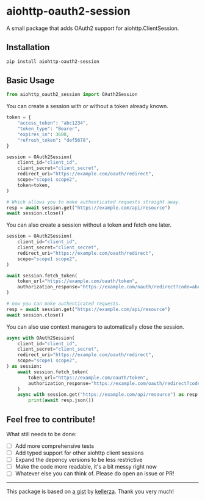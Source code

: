 # aiohttp-oauth2-session

A small package that adds OAuth2 support for aiohttp.ClientSession.

## Installation

```bash
pip install aiohttp-oauth2-session
```

## Basic Usage

```python
from aiohttp_oauth2_session import OAuth2Session
```

You can create a session with or without a token already known.

```python
token = {
    "access_token": "abc1234",
    "token_type": "Bearer",
    "expires_in": 3600,
    "refresh_token": "def5678",
}

session = OAuth2Session(
    client_id="client_id",
    client_secret="client_secret",
    redirect_uri="https://example.com/oauth/redirect",
    scope="scope1 scope2",
    token=token,
)

# Which allows you to make authenticated requests straight away.
resp = await session.get("https://example.com/api/resource")
await session.close()
```

You can also create a session without a token and fetch one later.

```python
session = OAuth2Session(
    client_id="client_id",
    client_secret="client_secret",
    redirect_uri="https://example.com/oauth/redirect",
    scope="scope1 scope2",
)

await session.fetch_token(
    token_url="https://example.com/oauth/token",
    authorization_response="https://example.com/oauth/redirect?code=abc1234",
)

# now you can make authenticated requests.
resp = await session.get("https://example.com/api/resource")
await session.close()
```

You can also use context managers to automatically close the session.

```python
async with OAuth2Session(
    client_id="client_id",
    client_secret="client_secret",
    redirect_uri="https://example.com/oauth/redirect",
    scope="scope1 scope2",
) as session:
    await session.fetch_token(
        token_url="https://example.com/oauth/token",
        authorization_response="https://example.com/oauth/redirect?code=abc1234",
    )
    async with session.get("https://example.com/api/resource") as resp:
        print(await resp.json())
```

## Feel free to contribute!

What still needs to be done:

- [ ] Add more comprehensive tests
- [ ] Add typed support for other aiohttp client sessions
- [ ] Expand the depency versions to be less restrictive
- [ ] Make the code more readable, it's a bit messy right now
- [ ] Whatever else you can think of. Please do open an issue or PR!

---

This package is based on [a gist](https://gist.github.com/kellerza/5ca798f49983bb702bc6e7a05ba53def) by [kellerza](https://gist.github.com/kellerza). Thank you very much!
